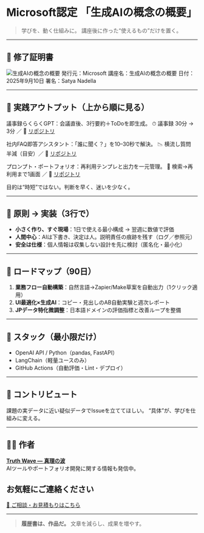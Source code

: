 # Microsoft認定 「生成AIの概念の概要」

> 学びを、動く仕組みに。
> 講座後に作った“使えるもの”だけを置く。

---

## 📜 修了証明書
![生成AIの概念の概要](https://github.com/user-attachments/assets/00e9197d-db8b-4bb1-ba12-ea03acadc091)
発行元：Microsoft
講座名：生成AIの概念の概要
日付：2025年9月10日
署名：Satya Nadella

---

## 🚀 実践アウトプット（上から順に見る）

議事録らくらくGPT：会議直後、3行要約＋ToDoを即生成。
⏱ 議事録 30分 → 3分 ／ 🔗 [リポジトリ](https://github.com/truthwave/meeting-minutes-helper)

社内FAQ即答アシスタント：「誰に聞く？」を10–30秒で解決。
📉 横流し質問 半減（目安）／ 🔗 [リポジトリ](https://github.com/truthwave/faq-assistant-gpt)

プロンプト・ポートフォリオ：再利用テンプレと出力を一元管理。
🔎 検索→再利用まで1画面 ／ 🔗 [リポジトリ](https://github.com/truthwave/my-ai-portfolio-clean)

目的は“時短”ではない。判断を早く、迷いを少なく。

---

## 📐 原則 → 実装（3行で）
- **小さく作り、すぐ現場**：1日で使える最小構成 → 翌週に数値で評価
- **人間中心**：AIは下書き、決定は人。説明責任の痕跡を残す（ログ／参照元）
- **安全は仕様**：個人情報は収集しない設計を先に検討（匿名化・最小化）

---

## 🧭 ロードマップ（90日）

1. **業務フロー自動構築**：自然言語→Zapier/Make草案を自動出力（1クリック適用）
2. **UI最適化×生成AI**：コピー・見出しのAB自動実験と週次レポート
3. **JPデータ特化微調整**：日本語ドメインの評価指標と改善ループを整備

---

## 🔧 スタック（最小限だけ）

- OpenAI API / Python（pandas, FastAPI）
- LangChain（軽量ユースのみ）
- GitHub Actions（自動評価・Lint・デプロイ）

---

## 💬 コントリビュート

課題の実データに近い疑似データでIssueを立ててほしい。
“具体”が、学びを仕組みに変える。

---

## 🧑‍💻 作者

**[Truth Wave ― 真理の波](https://github.com/truthwave)**  
AIツールやポートフォリオ開発に関する情報も発信中。

## お気軽にご連絡ください
[📩 ご相談・お見積もりはこちら](mailto:realmadrid71214591@gmail.com)

---

> **履歴書は、作品だ。**
> 文章を減らし、成果を増やす。
